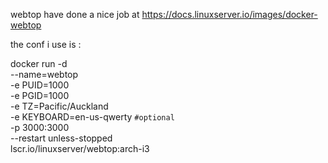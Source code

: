 webtop have done a nice job at https://docs.linuxserver.io/images/docker-webtop


the conf i use is : 

docker run -d \
  --name=webtop \
  -e PUID=1000 \
  -e PGID=1000 \
  -e TZ=Pacific/Auckland \
  -e KEYBOARD=en-us-qwerty `#optional` \
  -p 3000:3000 \
  --restart unless-stopped \
  lscr.io/linuxserver/webtop:arch-i3
  
